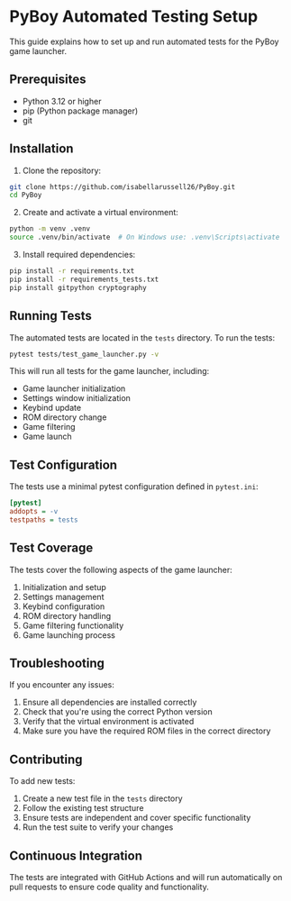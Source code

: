 # PyBoy Automated Testing Setup

This guide explains how to set up and run automated tests for the PyBoy game launcher.

## Prerequisites

- Python 3.12 or higher
- pip (Python package manager)
- git

## Installation

1. Clone the repository:
```bash
git clone https://github.com/isabellarussell26/PyBoy.git
cd PyBoy
```

2. Create and activate a virtual environment:
```bash
python -m venv .venv
source .venv/bin/activate  # On Windows use: .venv\Scripts\activate
```

3. Install required dependencies:
```bash
pip install -r requirements.txt
pip install -r requirements_tests.txt
pip install gitpython cryptography
```

## Running Tests

The automated tests are located in the `tests` directory. To run the tests:

```bash
pytest tests/test_game_launcher.py -v
```

This will run all tests for the game launcher, including:
- Game launcher initialization
- Settings window initialization
- Keybind update
- ROM directory change
- Game filtering
- Game launch

## Test Configuration

The tests use a minimal pytest configuration defined in `pytest.ini`:
```ini
[pytest]
addopts = -v
testpaths = tests
```

## Test Coverage

The tests cover the following aspects of the game launcher:
1. Initialization and setup
2. Settings management
3. Keybind configuration
4. ROM directory handling
5. Game filtering functionality
6. Game launching process

## Troubleshooting

If you encounter any issues:

1. Ensure all dependencies are installed correctly
2. Check that you're using the correct Python version
3. Verify that the virtual environment is activated
4. Make sure you have the required ROM files in the correct directory

## Contributing

To add new tests:
1. Create a new test file in the `tests` directory
2. Follow the existing test structure
3. Ensure tests are independent and cover specific functionality
4. Run the test suite to verify your changes

## Continuous Integration

The tests are integrated with GitHub Actions and will run automatically on pull requests to ensure code quality and functionality. 